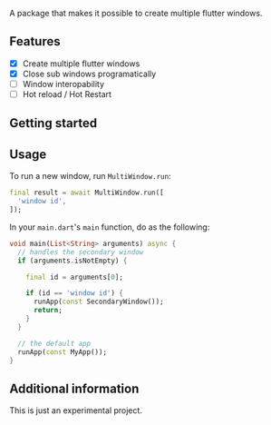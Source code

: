 <!--
This README describes the package. If you publish this package to pub.dev,
this README's contents appear on the landing page for your package.

For information about how to write a good package README, see the guide for
[writing package pages](https://dart.dev/guides/libraries/writing-package-pages).

For general information about developing packages, see the Dart guide for
[creating packages](https://dart.dev/guides/libraries/create-library-packages)
and the Flutter guide for
[developing packages and plugins](https://flutter.dev/developing-packages).
-->

A package that makes it possible to create multiple flutter windows.

## Features

- [x] Create multiple flutter windows
- [x] Close sub windows programatically
- [ ] Window interopability
- [ ] Hot reload / Hot Restart

## Getting started

## Usage

To run a new window, run `MultiWindow.run`:

```dart
final result = await MultiWindow.run([
  'window id',
]);
```

In your `main.dart`'s `main` function, do as the following:

```dart
void main(List<String> arguments) async {
  // handles the secondary window
  if (arguments.isNotEmpty) {

    final id = arguments[0];

    if (id == 'window id') {
      runApp(const SecondaryWindow());
      return;
    }
  }

  // the default app
  runApp(const MyApp());
}
```

## Additional information

This is just an experimental project.
